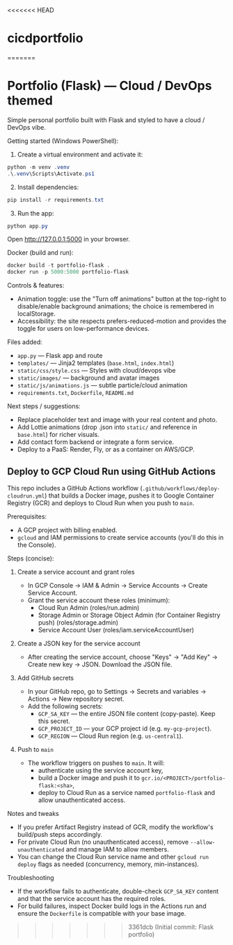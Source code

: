 <<<<<<< HEAD
# cicdportfolio
=======

# Portfolio (Flask) — Cloud / DevOps themed

Simple personal portfolio built with Flask and styled to have a cloud / DevOps vibe.

Getting started (Windows PowerShell):

1. Create a virtual environment and activate it:

```powershell
python -m venv .venv
.\.venv\Scripts\Activate.ps1
```

2. Install dependencies:

```powershell
pip install -r requirements.txt
```

3. Run the app:

```powershell
python app.py
```

Open http://127.0.0.1:5000 in your browser.

Docker (build and run):

```powershell
docker build -t portfolio-flask .
docker run -p 5000:5000 portfolio-flask
```

Controls & features:
- Animation toggle: use the "Turn off animations" button at the top-right to disable/enable background animations; the choice is remembered in localStorage.
- Accessibility: the site respects prefers-reduced-motion and provides the toggle for users on low-performance devices.

Files added:
- `app.py` — Flask app and route
- `templates/` — Jinja2 templates (`base.html`, `index.html`)
- `static/css/style.css` — Styles with cloud/devops vibe
- `static/images/` — background and avatar images
- `static/js/animations.js` — subtle particle/cloud animation
- `requirements.txt`, `Dockerfile`, `README.md`

Next steps / suggestions:
- Replace placeholder text and image with your real content and photo.
- Add Lottie animations (drop .json into `static/` and reference in `base.html`) for richer visuals.
- Add contact form backend or integrate a form service.
- Deploy to a PaaS: Render, Fly, or as a container on AWS/GCP.

## Deploy to GCP Cloud Run using GitHub Actions

This repo includes a GitHub Actions workflow (`.github/workflows/deploy-cloudrun.yml`) that builds a Docker image, pushes it to Google Container Registry (GCR) and deploys to Cloud Run when you push to `main`.

Prerequisites:
- A GCP project with billing enabled.
- `gcloud` and IAM permissions to create service accounts (you'll do this in the Console).

Steps (concise):

1. Create a service account and grant roles

	- In GCP Console -> IAM & Admin -> Service Accounts -> Create Service Account.
	- Grant the service account these roles (minimum):
		- Cloud Run Admin (roles/run.admin)
		- Storage Admin or Storage Object Admin (for Container Registry push) (roles/storage.admin)
		- Service Account User (roles/iam.serviceAccountUser)

2. Create a JSON key for the service account

	- After creating the service account, choose "Keys" -> "Add Key" -> Create new key -> JSON. Download the JSON file.

3. Add GitHub secrets

	- In your GitHub repo, go to Settings -> Secrets and variables -> Actions -> New repository secret.
	- Add the following secrets:
		- `GCP_SA_KEY` — the entire JSON file content (copy-paste). Keep this secret.
		- `GCP_PROJECT_ID` — your GCP project id (e.g. `my-gcp-project`).
		- `GCP_REGION` — Cloud Run region (e.g. `us-central1`).

4. Push to `main`

	- The workflow triggers on pushes to `main`. It will:
		- authenticate using the service account key,
		- build a Docker image and push it to `gcr.io/<PROJECT>/portfolio-flask:<sha>`,
		- deploy to Cloud Run as a service named `portfolio-flask` and allow unauthenticated access.

Notes and tweaks
- If you prefer Artifact Registry instead of GCR, modify the workflow's build/push steps accordingly.
- For private Cloud Run (no unauthenticated access), remove `--allow-unauthenticated` and manage IAM to allow members.
- You can change the Cloud Run service name and other `gcloud run deploy` flags as needed (concurrency, memory, min-instances).

Troubleshooting
- If the workflow fails to authenticate, double-check `GCP_SA_KEY` content and that the service account has the required roles.
- For build failures, inspect Docker build logs in the Actions run and ensure the `Dockerfile` is compatible with your base image.

>>>>>>> 3361dcb (Initial commit: Flask portfolio)
